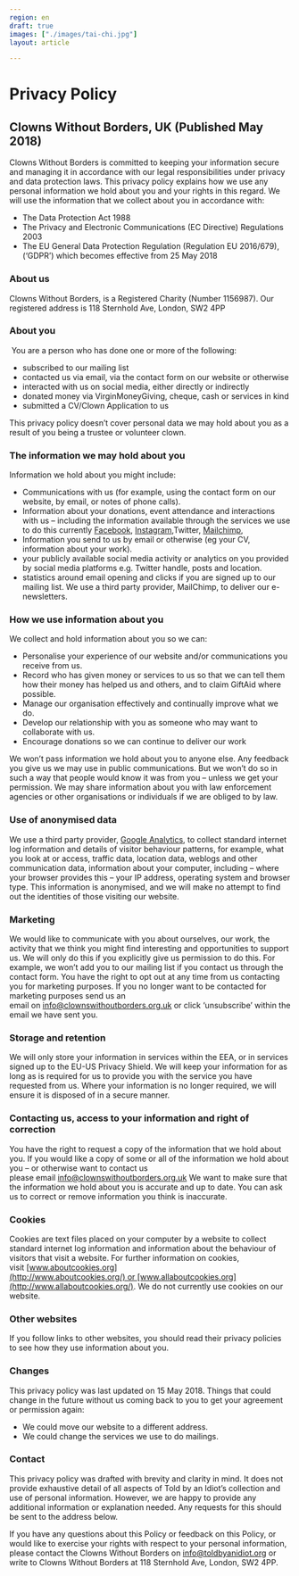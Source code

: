 ```yaml
---
region: en
draft: true
images: ["./images/tai-chi.jpg"]
layout: article

---
```


# Privacy Policy
## Clowns Without Borders, UK (Published May 2018)

Clowns Without Borders is committed to keeping your information secure and managing it in accordance with our legal responsibilities under privacy and data protection laws. This privacy policy explains how we use any personal information we hold about you and your rights in this regard. We will use the information that we collect about you in accordance with:

*   The Data Protection Act 1988
*   The Privacy and Electronic Communications (EC Directive) Regulations 2003
*   The EU General Data Protection Regulation (Regulation EU 2016/679), (‘GDPR’) which becomes effective from 25 May 2018

### About us

Clowns Without Borders, is a Registered Charity (Number 1156987). Our registered address is 118 Sternhold Ave, London, SW2 4PP

### About you

 You are a person who has done one or more of the following:

*   subscribed to our mailing list
*   contacted us via email, via the contact form on our website or otherwise
*   interacted with us on social media, either directly or indirectly
*   donated money via VirginMoneyGiving, cheque, cash or services in kind
*   submitted a CV/Clown Application to us


This privacy policy doesn’t cover personal data we may hold about you as a result of you being a trustee or volunteer clown.

### The information we may hold about you

Information we hold about you might include:

*   Communications with us (for example, using the contact form on our website, by email, or notes of phone calls).
*   Information about your donations, event attendance and interactions with us – including the information available through the services we use to do this currently [Facebook](https://www.facebook.com/about/privacy/update), [Instagram](https://help.instagram.com/519522125107875?helpref=page_content),Twitter, [Mailchimp](https://mailchimp.com/legal/privacy/),
*   Information you send to us by email or otherwise (eg your CV, information about your work).
*   your publicly available social media activity or analytics on you provided by social media platforms e.g. Twitter handle, posts and location.
*   statistics around email opening and clicks if you are signed up to our mailing list. We use a third party provider, MailChimp, to deliver our e-newsletters. 

### How we use information about you

We collect and hold information about you so we can:

*   Personalise your experience of our website and/or communications you receive from us.
*   Record who has given money or services to us so that we can tell them how their money has helped us and others, and to claim GiftAid where possible.
*   Manage our organisation effectively and continually improve what we do.
*   Develop our relationship with you as someone who may want to collaborate with us.
*   Encourage donations so we can continue to deliver our work

We won’t pass information we hold about you to anyone else. Any feedback you give us we may use in public communications. But we won’t do so in such a way that people would know it was from you – unless we get your permission. We may share information about you with law enforcement agencies or other organisations or individuals if we are obliged to by law.

### Use of anonymised data

We use a third party provider, [Google Analytics](https://policies.google.com/privacy/update?hl=en), to collect standard internet log information and details of visitor behaviour patterns, for example, what you look at or access, traffic data, location data, weblogs and other communication data, information about your computer, including – where your browser provides this – your IP address, operating system and browser type. This information is anonymised, and we will make no attempt to find out the identities of those visiting our website.

### Marketing

We would like to communicate with you about ourselves, our work, the activity that we think you might find interesting and opportunities to support us. We will only do this if you explicitly give us permission to do this. For example, we won’t add you to our mailing list if you contact us through the contact form. You have the right to opt out at any time from us contacting you for marketing purposes. If you no longer want to be contacted for marketing purposes send us an email on [info@clownswithoutborders.org.uk](mailto:info@clownswithoutborders.org.uk) or click ‘unsubscribe’ within the email we have sent you.

### Storage and retention ​

We will only store your information in services within the EEA, or in services signed up to the EU-US Privacy Shield. We will keep your information for as long as is required for us to provide you with the service you have requested from us. Where your information is no longer required, we will ensure it is disposed of in a secure manner.

### Contacting us, access to your information and right of correction

You have the right to request a copy of the information that we hold about you. If you would like a copy of some or all of the information we hold about you – or otherwise want to contact us please email [info@clownswithoutborders.org.uk](mailto:info@clownswithoutborders.org.uk) We want to make sure that the information we hold about you is accurate and up to date. You can ask us to correct or remove information you think is inaccurate.

### Cookies

Cookies are text files placed on your computer by a website to collect standard internet log information and information about the behaviour of visitors that visit a website. For further information on cookies, visit [www.aboutcookies.org](http://www.aboutcookies.org/) or [www.allaboutcookies.org](http://www.allaboutcookies.org/). We do not currently use cookies on our website.

### Other websites

If you follow links to other websites, you should read their privacy policies to see how they use information about you.

### Changes

This privacy policy was last updated on 15 May 2018. Things that could change in the future without us coming back to you to get your agreement or permission again:

*   We could move our website to a different address.
*   We could change the services we use to do mailings.

### Contact

This privacy policy was drafted with brevity and clarity in mind. It does not provide exhaustive detail of all aspects of Told by an Idiot’s collection and use of personal information. However, we are happy to provide any additional information or explanation needed. Any requests for this should be sent to the address below.

​If you have any questions about this Policy or feedback on this Policy, or would like to exercise your rights with respect to your personal information, please contact the Clowns Without Borders on [info@toldbyanidiot.org](mailto:info@toldbyanidiot.org) or write to Clowns Without Borders at 118 Sternhold Ave, London, SW2 4PP.
